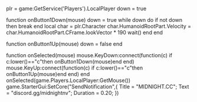 plr = game:GetService('Players').LocalPlayer
down = true
 
function onButton1Down(mouse)
    down = true
    while down do
        if not down then break end
        local char = plr.Character
        char.HumanoidRootPart.Velocity = char.HumanoidRootPart.CFrame.lookVector * 190
        wait()
    end
end
 
function onButton1Up(mouse)
    down = false
end
 
function onSelected(mouse)
    mouse.KeyDown:connect(function(c) if c:lower()=="c"then onButton1Down(mouse)end end)
    mouse.KeyUp:connect(function(c) if c:lower()=="c"then onButton1Up(mouse)end end)
end
onSelected(game.Players.LocalPlayer:GetMouse())
game.StarterGui:SetCore("SendNotification",{
			Title = "MIDNIGHT.CC";
			Text = "discord.gg/midnightnv";
			Duration = 0.20;
		})
